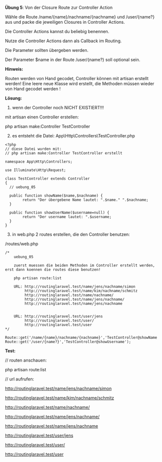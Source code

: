 **Übung 5**: Von der Closure Route zur Controller Action

Wähle die Route /name/{name}/nachname/{nachname} und /user/{name?} aus und packe die jeweiligen Closures in Controller Actions.

Die Controller Actions kannst du beliebig benennen. 

Nutze die Controller Actions dann als Callback im Routing. 

Die Parameter sollten übergeben werden. 

Der Parameter $name in der Route /user/{name?} soll optional sein.

**Hinweis:**

Routen werden von Hand gecodet,
Controller können mit artisan erstellt werden!
Eine leere neue Klasse wird erstellt, die Methoden müssen wieder von Hand gecodet werden !

**Lösung:**

1. wenn der Controller noch NICHT EXISTIERT!!!

mit artisan einen Controller erstellen:

php artisan make:Controller TestController


2. es entsteht die Datei:
App\Http\Controllers\TestController.php

```
<?php
// diese Datei wurden mit:
// php artisan make:Controller TestController erstellt

namespace App\Http\Controllers;

use Illuminate\Http\Request;

class TestController extends Controller
{
  // uebung_05
  
  public function showName($name,$nachname) {
        return "Der übergebene Name lautet: ".$name." ".$nachname;
  }
  
  public function showUserName($username=null) {
        return "Der username lautet: ".$username;
  }
}

```

3. in web.php 2 routes erstellen, die den Controller benutzen:

/routes/web.php
```
/* 
	uebung_05
	
	zuerst muessen die beiden Methoden im Controller erstellt werden, erst dann koennen die routes diese benutzen!
	
	php artisan route:list
	
	URL: http://routinglaravel.test/name/jens/nachname/simon
		 http://routinglaravel.test/name/kim/nachname/schmitz
		 http://routinglaravel.test/name/nachname/
		 http://routinglaravel.test/name/jens/nachname/
		 http://routinglaravel.test/name/jens/nachname
		 	 
		 
	URL: http://routinglaravel.test/user/jens
		 http://routinglaravel.test/user/
		 http://routinglaravel.test/user
*/ 

Route::get('/name/{name}/nachname/{nachname}','TestController@showName');	
Route::get('/user/{name?}','TestController@showUsername');
```



**Test:**


// routen anschauen:

php artisan route:list

// url aufrufen:

http://routinglaravel.test/name/jens/nachname/simon

http://routinglaravel.test/name/kim/nachname/schmitz

http://routinglaravel.test/name/nachname/

http://routinglaravel.test/name/jens/nachname/

http://routinglaravel.test/name/jens/nachname

		 	 
http://routinglaravel.test/user/jens

http://routinglaravel.test/user/

http://routinglaravel.test/user

